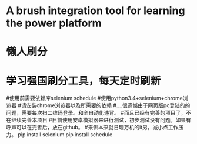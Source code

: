# A brush integration tool for learning the power platform
# 懒人刷分
# 学习强国刷分工具，每天定时刷新
#使用前需要依赖库selenium   schedule
#使用python3.4+selenium+chrome浏览器
#请安装chrome浏览器以及所需要的依赖
#....很遗憾由于网页版pc登陆的的问题，需要每次扫二维码登录。和全自动化违背。
#而且已经有完善的项目了，不在继续完善本项目
#目前使用安卓模拟器来进行测试，初步测试没有问题。如果有呼声可以在完善后，放在github。
#来供本来就日理万机的it男，减小点工作压力。
pip install selenium
pip install schedule


